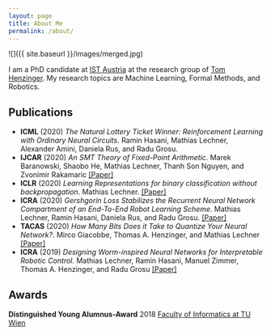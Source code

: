 ```yaml
---
layout: page
title: About Me
permalink: /about/
---
```


![]({{ site.baseurl }}/images/merged.jpg)

I am a PhD candidate at [IST Austria](https://ist.ac.at/) at the research group of [Tom Henzinger](https://ist.ac.at/en/research/henzinger-group/).
My research topics are Machine Learning, Formal Methods, and Robotics.

## Publications

- **ICML** (2020) *The Natural Lottery Ticket Winner: Reinforcement Learning with Ordinary Neural Circuits*. Ramin Hasani, Mathias Lechner, Alexander Amini, Daniela Rus, and Radu Grosu.
- **IJCAR** (2020) *An SMT Theory of Fixed-Point Arithmetic*. Marek Baranowski, Shaobo He, Mathias Lechner, Thanh Son Nguyen, and Zvonimir Rakamaric [[Paper]](https://soarlab.org/papers/2020_ijcar_bhlnr.pdf)
- **ICLR** (2020) *Learning Representations for binary classification without backpropagation*. Mathias Lechner. [[Paper]](https://openreview.net/forum?id=Bke61krFvS)
- **ICRA** (2020) *Gershgorin Loss Stabilizes the Recurrent Neural Network Compartment of an End-To-End Robot Learning Scheme*. Mathias Lechner, Ramin Hasani, Daniela Rus, and Radu Grosu. [[Paper]](https://ti.tuwien.ac.at/cps/people/grosu/files/icra20.pdf)
- **TACAS** (2020) *How Many Bits Does it Take to Quantize Your Neural Network?*. Mirco Giacobbe, Thomas A. Henzinger, and Mathias Lechner [[Paper]](https://link.springer.com/chapter/10.1007/978-3-030-45237-7_5)
- **ICRA** (2019) *Designing Worm-inspired Neural Networks for Interpretable Robotic Control*. Mathias Lechner, Ramin Hasani, Manuel Zimmer, Thomas A. Henzinger, and Radu Grosu [[Paper]](https://ieeexplore.ieee.org/document/8793840)

## Awards

**Distinguished Young Alumnus-Award** 2018 [Faculty of Informatics at TU Wien](http://www.informatik.tuwien.ac.at/studium/studierende/epilog/2017ws)